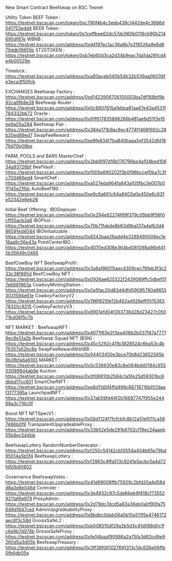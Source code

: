 New Smart Contract Beefswap on BSC Tesnet


Utility Token
BEEF Token : https://testnet.bscscan.com/token/0xc790f4b4c3eeb438c1442de4c3686d041753edd4
BEER Token : https://testnet.bscscan.com/token/0x1ceffbee62dc57dc960b0116cb90b214695df87e
WBNB : https://testnet.bscscan.com/address/0xd4197ec1ac36a8b7e2f8526a9e6d679ddb19855b
ST20TOKEN : https://testnet.bscscan.com/token/0xb7eb60d3ca2d34b9eac7da1da281cd4e4b00529e

Timelock : https://testnet.bscscan.com/address/0xa80aceb040b54b32b539aa06039fe3eca3f50fcb


EXCHANGES
Beefswap Factory : https://testnet.bscscan.com/address/0xd1423906706105003ba7df168bf9b92ca9fb8e28
Beefswap Router : https://testnet.bscscan.com/address/0x0c8807615a1ebba61aa47e43a4531f784332bb72
Oracle : https://testnet.bscscan.com/address/0x91f617835888266b481ae6d51f3e15ee9a05a284
Beefswap Pair : https://testnet.bscscan.com/address/0x384e171b9ac8ec4774f1468f692c28b20ed89ed7
SwapFeeReward : https://testnet.bscscan.com/address/0xe9fe834f7ba840baaa5ef3542dfd1879d70b08be


FARM, POOLS and BARS
MasterChef : https://testnet.bscscan.com/address/0x2bb6f97d16b176796be4a104bed10634a93726bf
BeefVault : https://testnet.bscscan.com/address/0xf009a690202f3b0f96bccef0ba7c3fc703466ed4
SmartChef : https://testnet.bscscan.com/address/0xa527eda964fa843a105fbc3e007b01f145e21fdc
AutoBeef180 : https://testnet.bscscan.com/address/0xe9c8a661c64a8403a0e450e6c631e52342e6eb26



Initial Beef Offering :
IBODeployer : https://testnet.bscscan.com/address/0x0e294e82274f69f379c05bb9f56f0cff55acb3a6
IBOPool : https://testnet.bscscan.com/address/0x70b71fabde8b63d9ba137a4afb3d486591ed4044
IBOInitializable : https://testnet.bscscan.com/address/0x8242bae26add4e3289490006ec1e18aa9c56e43a
PointCenterIBO : https://testnet.bscscan.com/address/0x4070ed308e364bd081098a96b6415b35649c0465


BeefCowBoy NFT 
BeefswapProfil : https://testnet.bscscan.com/address/0x3a8a196015aec4309cec76feb3f3c233c38f895d
BeefCowBoy NFT : https://testnet.bscscan.com/address/0x0926ae625322f2439089ffc5dbef517e6881963a
CowboyMintingStation : https://testnet.bscscan.com/address/0x0a5fac20d83d4dfd59095780a96553031594e61e
CowboyFactoryV2 : https://testnet.bscscan.com/address/0x196f825fe12b462ad926eff051536378320c9215
CowboyFactoryV3 : https://testnet.bscscan.com/address/0x8901efd04f263736d28d23427c05071bd06f5c7b


NFT MARKET :
BeefswapNFT : https://testnet.bscscan.com/address/0x4071f63e2f3ea406b2b037f47a77719ec8e51a2b
Beefswap Squad NFT (BSN) : https://testnet.bscscan.com/address/0x45c5292c411b3828524c6ba53c4b76357a52bc6e
SwapFeeRewardWithBB : https://testnet.bscscan.com/address/0x94403450e3bce70b8d23652585b9b3fbfa6a6193
MARKET : https://testnet.bscscan.com/address/0x5c536630e83c8e064bdd0184c655030998d4ab9e
Auction : https://testnet.bscscan.com/address/0x0f06810b2584c1a5fe25d59301bc6dbbd17cc601
SmartChefNFT : https://testnet.bscscan.com/address/0xe8d11d0f4ffd499c88718716bf07daaf2f77395a
LaunchpadNFT : https://testnet.bscscan.com/address/0x37ab59fd44f2b16687747f955e24468a3c716c0f



Boost NFT
NFTSpecV1 : https://testnet.bscscan.com/address/0x58d1124f7fcfcbfc8b12a51ef011ca567486b0f9
TransparentUpgradeableProxy : https://testnet.bscscan.com/address/0x33b52e5de291b6702cf19ec24aaeb55b8ec544bb


BeefswapLottery
RandomNumberGenerator :  https://testnet.bscscan.com/address/0xf250c54142cb10554a404b65e79bd95014a5b5f4
BeefswapLottery : https://testnet.bscscan.com/address/0xf2863c4ffa513c9241e5acbc0a4d72fd50b90902

Governance
BeefswapVotes : https://testnet.bscscan.com/address/0x41d69008ffb75929c2bfd20a4d58dd8a3e8e046d
Controler : https://testnet.bscscan.com/address/0x3e4932c97c5da66eb9f418cf735529211af6e979
ProxyAdmin : https://testnet.bscscan.com/address/0x2d79dc7dcd5a83a36eb0a0f90fa75649d1647ced
AdminUpgradeabilityProxy : https://testnet.bscscan.com/address/0x8bdbc0dab06a0b10a511f5e4746172aec8f3c59d
GnosisSafeL2 : https://testnet.bscscan.com/address/0xb008510df29a2b5d3c41d098d0c1fc6e9b7d074b
GnosisSafeProxy : https://testnet.bscscan.com/address/0xfe04baaf90986a2a75fa3d63cd9e9260d5a3d05b
BeefswapTreasury : https://testnet.bscscan.com/address/0x3ff38f061027691313c1dc826e06ffb0fb6db05e






